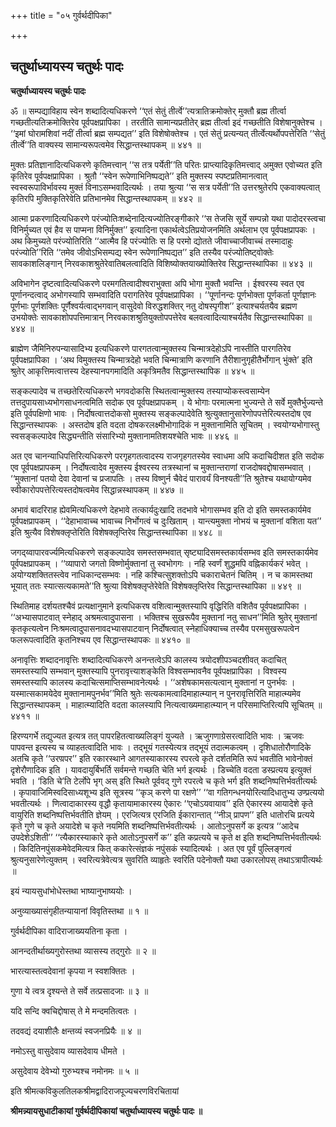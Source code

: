 +++
title = "०५ गुर्वर्थदीपिका"

+++


## चतुर्थाध्यायस्य चतुर्थः पादः

**चतुर्थाध्यायस्य चतुर्थः पादः**

ॐ ॥ सम्पद्याविहाय स्वेन शब्दादित्यधिकरणे ‘‘एतं सेतुं तीर्त्वे’’त्यत्रातिक्रमोक्तेर् मुक्तौ ब्रह्म तीर्त्वा गच्छतीत्यतिक्रमोक्तिरेव पूर्वपक्षप्रापिका । तरतीति सामान्यप्रतीतेर् ब्रह्म तीर्त्वा इदं गच्छतीति विशेषानुक्तेश्च । ‘‘इमां घोरामशिवां नदीं तीर्त्वा ब्रह्म सम्पद्यत’’ इति विशेषोक्तेश्च । एतं सेतुं प्रत्यन्यत् तीर्त्वेत्यर्थोपपत्तेरिति ‘‘सेतुं तीर्त्वे’’ति वाक्यस्य सामान्यरूपत्वमेव सिद्धान्तस्थापकम् ॥ ४४१ ॥

मुक्तः प्रतिज्ञानादित्यधिकरणे कृतिमत्त्वान् ‘‘स तत्र पर्येती’’ति परितः प्राप्त्यादिकृतिमत्त्वाद् अमुक्त एवोच्यत इति कृतिरेव पूर्वपक्षप्रापिका । श्रुतौ ‘‘स्वेन रूपेणाभिनिष्पद्यते’’ इति मुक्तस्य स्पष्टप्रतिमानत्वात् स्वस्वरूपाविर्भावस्य मुक्तं विनाऽसम्भवादित्यर्थः । तया श्रुत्या ‘‘स सत्र पर्येती’’ति उत्तरश्रुतेरपि एकवाक्यत्वात् कृतिरपि मुक्तिकृतिरेवेति प्रतिभानमेव सिद्धान्तस्थापकम् ॥ ४४२ ॥

आत्मा प्रकरणादित्यधिकरणे परंज्योतिःशब्देनादित्यज्योतिरङ्गीकारे ‘‘स तेजसि सूर्ये सम्पन्नो यथा पादोदरस्त्वचा विनिर्मुच्यत एवं हैव स पाप्मना विनिर्मुक्त’’ इत्यादिना एकार्थत्वेऽतिप्रयोजनमिति अर्थलाभ एव पूर्वपक्षप्रापकः । अथ किमुच्यते परंज्योतिरिति ‘‘आत्मैव हि परंज्योतिः स हि परमो द्योतते जीवाच्चाजीवाच्चं तस्मादाहुः परंज्योति’’रिति ‘‘तमेव जीवोऽभिसम्पद्य स्वेन रूपेणानिष्पद्यत’’ इति तस्यैव परंज्योतिष्ट्वोक्तेः सावकाशलिङ्गान् निरवकाशश्रुतेरेवातिबलत्वादिति विशिष्योक्तयाख्योक्तिरेव सिद्धान्तस्थापिका ॥ ४४३ ॥

अविभागेन दृष्टत्वादित्यधिकरणे परमगतित्वादीश्वराभुक्ता अपि भोगा मुक्तौ भवन्ति । ईश्वरस्य स्वत एव पूर्णानन्दत्वाद् अभोगस्यापि सम्भवादिति परागतिरेव पूर्वपक्षप्रापिका । ‘‘पूर्णानन्दः पूर्णभोक्ता पूर्णकर्ता पूर्णज्ञानः पूर्णभाः पूर्णशक्तिः पूर्णैश्वर्यत्वाद्भगवान् वासुदेवो विरुद्धशक्तिर् नतु दोषस्पृगीश’’ इत्याश्चर्यतयैव ब्रह्मण उभयोक्तेः सावकाशोपपत्तिमात्रान् निरवकाशश्रुतियुक्तोपपत्तेरेव बलवत्वादित्याश्चर्यतैव सिद्धान्तस्थापिका ॥ ४४४ ॥

ब्राह्मेण जैमिनिरुपन्यासादिभ्य इत्यधिकरणे पारगतत्वान्मुक्तस्य चिन्मात्रदेहोऽपि नास्तीति पारगतिरेव पूर्वपक्षप्रापिका । ‘अथ विमुक्तस्य चिन्मात्रदेहो भवति चिन्मात्राणि करणानि तैरीशानुगृहीतैर्भोगान् भुंक्ते’ इति श्रुतेर् आकृत्तिमत्वात्तस्य देहस्यानपगमादिति अकृत्रिमतैव सिद्धान्तस्थापिक ॥ ४४५ ॥

सङ्कल्पादेव च तच्छतेरित्यधिकरणे भगवदोकसि स्थितत्वान्मुक्तस्य तस्याप्योकस्त्वसाम्येन तत्तदुपायसाध्यभोगसाधनत्वमिति सदोक एव पूर्वपक्षप्रापकम् । ये भोगाः परमात्मना भुज्यन्ते ते सर्वे मुक्तैर्भुज्यन्ते इति पूर्वपक्षिणो भावः । निर्दोषत्वात्तदोकसो मुक्तस्य सङ्कल्पादेवेति श्रुत्युक्तानुसारेणोपपत्तेरित्यस्तदोष एव सिद्धान्तस्थापकः । अस्तदोष इति वदता दोषकरलक्ष्मीभोगादिकं न मुक्तानामिति सूचितम् । स्वयोग्यभोगास्तु स्वसङ्कल्पादेव सिद्ध्यन्तीति संसारिभ्यो मुक्तानामतिशयश्चेति भावः ॥ ४४६ ॥

अत एव चानन्याधिपत्तिरित्यधिकरणे परगृहगतत्वादस्य राजगृहगतस्येव स्वाधमा अपि कदाचिदीशत इति सदोक एव पूर्वपक्षप्रापकम् । निर्दोषत्वादेव मुक्तस्य ईश्वरस्य तत्रस्थानां च मुक्तान्तराणां राजदोषवद्दोषासम्भवात् । ‘‘मुक्तानां पतयो देवा देवानां च प्रजापतिः । तस्य विष्णुर्न चैवेदं पारावर्यं विनश्यती’’ति श्रुतेश्च यथायोग्यमेव स्वीकारोपपत्तेरित्यस्तदोषत्वमेव सिद्धान्नस्थापकम् ॥ ४४७ ॥

अभावं बादरिराह ह्येवमित्यधिकरणे देहभावे तत्कार्यदुःखादि तदभावे भोगासम्भव इति दो इति समस्तकार्यमेव पूर्वपक्षप्रापकम् । ‘‘देहाभावाच्च भावाच्च निर्भोगत्वं च दुःखिताम् । यान्त्यमुक्ता नोभयं च मुक्तानां वशिता यत’’ इति श्रुत्यैव विशेषक्लृप्तेरिति विशेषक्लृप्तिरेव सिद्धान्तस्थापिका ॥ ४४८ ॥

जगद्य्वापारवर्ज्यमित्यधिकरणे सङ्कल्पादेव समस्तसम्भवात् सृष्ट्यादिसमस्तकार्यसम्भव इति समस्तकार्यमेव पूर्वपक्षप्रापकम् । ‘‘व्यापारो जगतो विष्णोर्मुक्तानां तु स्वभोगगः । नहि स्वर्णं शुद्धमपि वह्निकार्यकरं भवेत् । अयोग्यशक्तितस्त्वेव नाधिकान्दसम्भवः । नहि कश्चित्सुशक्तोऽपि चकाराचेतनं चितिम् । न च कामस्तथा भूयात् ततः स्यात्सत्यकामते’’ति श्रुत्या विशेषक्लृप्तेरेवेति विशेषक्लृप्तिरेव सिद्धान्तस्थापिका ॥ ४४९ ॥

स्थितिमाह दर्शयतश्चैवं प्रत्यक्षानुमाने इत्यधिकरष वशित्वान्मुक्तस्यापि वृद्धिरिति वशितैव पूर्वपक्षप्रापिका । ‘‘अभ्यासपाटवात् स्नेहाद् अश्रमत्वादुपासना । भक्तिश्च सुखरूपैव मुक्तानां नतु साधन’’मिति श्रुतेर् मुक्तानां कृतकृत्यत्वेन निःश्रमत्वादुपासनावदभ्यासपाटवान् निर्दोषत्वात् स्नेहाधिक्याच्च तस्यैव परमसुखरूपत्वेन फलरूपत्वादिति कृतनिश्चय एव सिद्धान्तस्थापकः ॥ ४४१० ॥

अनावृत्तिः शब्दादनावृत्तिः शब्दादित्यधिकरणे अनन्तत्वेऽपि कालस्य त्रयोदशीपञ्चदशीवत् कदाचित् समस्तस्यापि सम्भवान् मुक्तस्यापि पुनरावृत्त्याशङ्केति विश्वसम्भावनैव पूर्वपक्षप्रापिका । विश्वस्य समस्तस्यापि कालस्य कदाचित्समाप्तिसम्भावनेत्यर्थः । ‘‘अशेषकामसत्यत्वान् मुक्तानां न पुनर्भवः । यस्मात्सकामयेदेव मुक्तानामपुनर्भव’’मिति श्रुतेः सत्यकामत्वादिमाहात्म्यान् न पुनरावृत्तिरिति माहात्म्यमेव सिद्धान्तस्थापकम् । माहात्म्यादिति वदता कालस्यापि नित्यत्वाख्यमाहात्म्यान् न परिसमाप्तिरित्यपि सूचितम् ॥ ४४११ ॥

हिरण्यगर्भे तद्युज्यत इत्यत्र तत् पापरहितत्वाख्यलिङ्गं युज्यते । ऋजुगणाग्रेसरत्वादिति भावः । ऋजवः पापवन्त इत्यस्य च व्याहतत्वादिति भावः । तद्भूयं गतस्येत्यत्र तद्भूयं तदात्मकत्वम् । दृशिधातोरौणादिके अतचि कृते ‘‘उरण्रपर’’ इति रकारस्थाने आगतस्याकारस्य रपरत्वे कृते दर्शतमिति रूपं भवतीति भावेनोक्तं दृशेरौणादिक इति । यावदायुर्बिभर्ति सर्वमन्ते गच्छति चेति भर्ग इत्यर्थः । डिच्चेति वदता डस्प्रत्यय इत्युक्तं भवति । ‘डिति चे’ति टेर्लोपे भृग् अस् इति स्थिते पूर्ववद् गुणे रपरत्वे च कृते भर्ग इति शब्दनिष्पत्तिर्भवतीत्यर्थः । कृपावाजिमिस्वदिसाध्यशूभ्य इति सूत्रस्य ‘‘कृञ् करणे पा रक्षणे’’ ‘‘वा गतिगन्धनयोरित्यादिधातुभ्य उण्प्रत्ययो भवतीत्यर्थः । णित्वादाकारस्य वृद्धौ कृतायामाकारस्य ऐकारः ‘‘एचोऽयवायाव’’ इति ऐकारस्य आयादेशे कृते वायुरिति शब्दनिष्पत्तिर्भवतीति ज्ञेयम् । एरजित्यत्र एरजिति ईकारान्तात् ‘‘नीञ् प्रापण’’ इति धातोरचि प्रत्यये कृते गुणे च कृते अयादेशे च कृते नयमिति शब्दनिष्पत्तिर्भवतीत्यर्थः । आतोऽनुपसर्गे क इत्यत्र ‘‘आदेच उपदेशेऽशिती’’ ‘‘त्यैकारस्याकारे कृते आतोऽनुपसर्गे क’’ इति कप्रत्यये च कृते क्ष इति शब्दनिष्पत्तिर्भवतीत्यर्थः । किदितिनपुंसकमेवेदमित्यत्र कित् ककारेत्संज्ञकं नपुंसकं स्यादित्यर्थः । अत एव पूर्वं पुल्लिङ्गत्वं श्रुत्यनुसारेणेत्युक्तम् । स्वरित्यत्रेवेत्यत्र सुवरिति व्याहृतेः स्वरिति पदेनोक्तौ यथा उकारलोपस् तथाऽत्रापीत्यर्थः ॥

इयं न्यायसुधांभोधेस्तथा भाष्यानुभाष्ययोः ।

अनुव्याख्यासंगृहीतन्यायानां विवृतिस्तथा ॥ १ ॥

गुर्वर्थदीपिका वादिराजाख्ययतिना कृता ।

आनन्दतीर्थाख्यगुरोस्तथा व्यासस्य तद्गुरोः ॥ २ ॥

भारत्यास्तत्वदेवानां कृपया न स्वशक्तितः ।

गुणा ये त्वत्र दृश्यन्ते ते सर्वे तत्प्रसादजाः ॥ ३ ॥

यदि सन्दि क्वचिद्दोषास् ते मे मन्दमतित्वतः ।

तदवद्यं दयाशीलैः क्षन्तव्यं स्वजनप्रियैः ॥ ४ ॥

नमोऽस्तु वासुदेवाय व्यासदेवाय धीमते ।

असुदेवाय देवेभ्यो गुरुभ्यश्च नमोनमः ॥ ५ ॥

इति श्रीमत्कविकुलतिलकश्रीमद्वादिराजपूज्यचरणविरचितायां

**श्रीमन्न्यायसुधाटीकायां गुर्वर्थदीपिकायां चतुर्थाध्यायस्य चतुर्थः पादः ॥**

